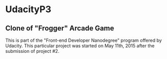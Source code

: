 # UdacityP3
## Clone of "Frogger" Arcade Game
This is part of the "Front-end Developer Nanodegree" program offered by Udacity.  This particular project was started on May 11th, 2015 after the submission of project #2.
